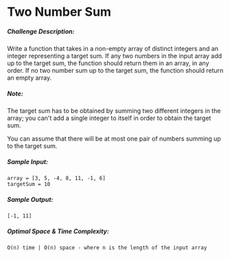 # Two Number Sum

##### Challenge Description:

Write a function that takes in a non-empty array of distinct integers and an integer representing a target sum. If any two numbers in the input array add up to the target sum, the function should return them in an array, in any order. If no two number sum up to the target sum, the function should return an empty array.

##### Note:

The target sum has to be obtained by summing two different integers in the array; you can't add a single integer to itself in order to obtain the target sum.

You can assume that there will be at most one pair of numbers summing up to the target sum.

##### Sample Input:

```
array = [3, 5, -4, 8, 11, -1, 6]
targetSum = 10
```

##### Sample Output:

```
[-1, 11]
```

##### Optimal Space & Time Complexity:

```
O(n) time | O(n) space - where n is the length of the input array
```
